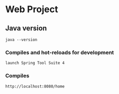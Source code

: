# Web Project

## Java version
```
java --version
```

### Compiles and hot-reloads for development
```
launch Spring Tool Suite 4
```

### Compiles 
```
http://localhost:8080/home
```
